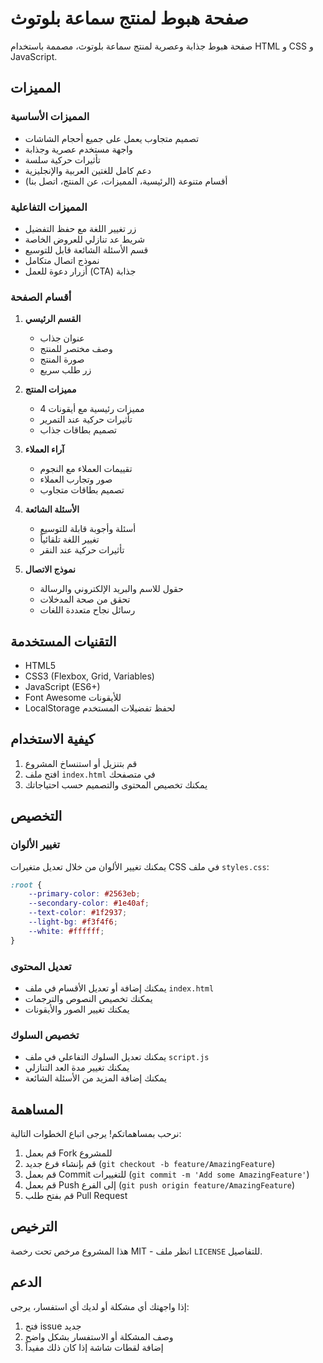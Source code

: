 # صفحة هبوط لمنتج سماعة بلوتوث

صفحة هبوط جذابة وعصرية لمنتج سماعة بلوتوث، مصممة باستخدام HTML و CSS و JavaScript.

## المميزات

### المميزات الأساسية
- تصميم متجاوب يعمل على جميع أحجام الشاشات
- واجهة مستخدم عصرية وجذابة
- تأثيرات حركية سلسة
- دعم كامل للغتين العربية والإنجليزية
- أقسام متنوعة (الرئيسية، المميزات، عن المنتج، اتصل بنا)

### المميزات التفاعلية
- زر تغيير اللغة مع حفظ التفضيل
- شريط عد تنازلي للعروض الخاصة
- قسم الأسئلة الشائعة قابل للتوسيع
- نموذج اتصال متكامل
- أزرار دعوة للعمل (CTA) جذابة

### أقسام الصفحة
1. **القسم الرئيسي**
   - عنوان جذاب
   - وصف مختصر للمنتج
   - صورة المنتج
   - زر طلب سريع

2. **مميزات المنتج**
   - 4 مميزات رئيسية مع أيقونات
   - تأثيرات حركية عند التمرير
   - تصميم بطاقات جذاب

3. **آراء العملاء**
   - تقييمات العملاء مع النجوم
   - صور وتجارب العملاء
   - تصميم بطاقات متجاوب

4. **الأسئلة الشائعة**
   - أسئلة وأجوبة قابلة للتوسيع
   - تغيير اللغة تلقائياً
   - تأثيرات حركية عند النقر

5. **نموذج الاتصال**
   - حقول للاسم والبريد الإلكتروني والرسالة
   - تحقق من صحة المدخلات
   - رسائل نجاح متعددة اللغات

## التقنيات المستخدمة

- HTML5
- CSS3 (Flexbox, Grid, Variables)
- JavaScript (ES6+)
- Font Awesome للأيقونات
- LocalStorage لحفظ تفضيلات المستخدم

## كيفية الاستخدام

1. قم بتنزيل أو استنساخ المشروع
2. افتح ملف `index.html` في متصفحك
3. يمكنك تخصيص المحتوى والتصميم حسب احتياجاتك

## التخصيص

### تغيير الألوان
يمكنك تغيير الألوان من خلال تعديل متغيرات CSS في ملف `styles.css`:
```css
:root {
    --primary-color: #2563eb;
    --secondary-color: #1e40af;
    --text-color: #1f2937;
    --light-bg: #f3f4f6;
    --white: #ffffff;
}
```

### تعديل المحتوى
- يمكنك إضافة أو تعديل الأقسام في ملف `index.html`
- يمكنك تخصيص النصوص والترجمات
- يمكنك تغيير الصور والأيقونات

### تخصيص السلوك
- يمكنك تعديل السلوك التفاعلي في ملف `script.js`
- يمكنك تغيير مدة العد التنازلي
- يمكنك إضافة المزيد من الأسئلة الشائعة

## المساهمة

نرحب بمساهماتكم! يرجى اتباع الخطوات التالية:

1. قم بعمل Fork للمشروع
2. قم بإنشاء فرع جديد (`git checkout -b feature/AmazingFeature`)
3. قم بعمل Commit للتغييرات (`git commit -m 'Add some AmazingFeature'`)
4. قم بعمل Push إلى الفرع (`git push origin feature/AmazingFeature`)
5. قم بفتح طلب Pull Request

## الترخيص

هذا المشروع مرخص تحت رخصة MIT - انظر ملف `LICENSE` للتفاصيل.

## الدعم

إذا واجهتك أي مشكلة أو لديك أي استفسار، يرجى:
1. فتح issue جديد
2. وصف المشكلة أو الاستفسار بشكل واضح
3. إضافة لقطات شاشة إذا كان ذلك مفيداً 
